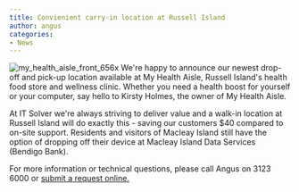 ```yaml
---
title: Convienient carry-in location at Russell Island
author: angus
categories:
- News
---
```


![my_health_aisle_front_656x](/assets/images/my_health_aisle_front_656x.jpg)
We're happy to announce our newest drop-off and pick-up location available at My Health Aisle, Russell Island's health food store and wellness clinic. Whether you need a health boost for yourself or your computer, say hello to Kirsty Holmes, the owner of My Health Aisle.

At IT Solver we're always striving to deliver value and a walk-in location at Russell Island will do exactly this - saving our customers $40 compared to on-site support. Residents and visitors of Macleay Island still have the option of dropping off their device at Macleay Island Data Services (Bendigo Bank).

For more information or technical questions, please call Angus on 3123 6000 or [submit a request online.](https://itsolver.zendesk.com/anonymous_requests/new)
